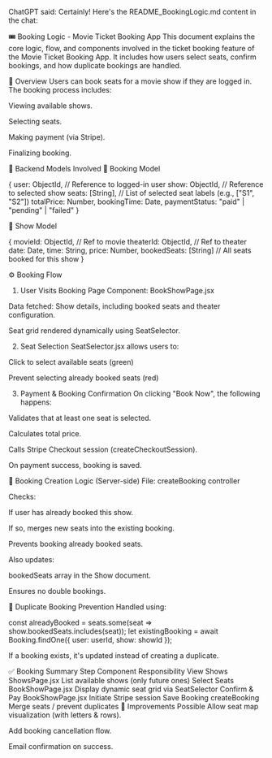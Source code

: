 ChatGPT said:
Certainly! Here's the README_BookingLogic.md content in the chat:

🎟️ Booking Logic - Movie Ticket Booking App
This document explains the core logic, flow, and components involved in the ticket booking feature of the Movie Ticket Booking App. It includes how users select seats, confirm bookings, and how duplicate bookings are handled.

📌 Overview
Users can book seats for a movie show if they are logged in. The booking process includes:

Viewing available shows.

Selecting seats.

Making payment (via Stripe).

Finalizing booking.

📁 Backend Models Involved
📄 Booking Model

{
  user: ObjectId, // Reference to logged-in user
  show: ObjectId, // Reference to selected show
  seats: [String], // List of selected seat labels (e.g., ["S1", "S2"])
  totalPrice: Number,
  bookingTime: Date,
  paymentStatus: "paid" | "pending" | "failed"
}

📄 Show Model

{
  movieId: ObjectId, // Ref to movie
  theaterId: ObjectId, // Ref to theater
  date: Date,
  time: String,
  price: Number,
  bookedSeats: [String] // All seats booked for this show
}


⚙️ Booking Flow
1. User Visits Booking Page
Component: BookShowPage.jsx

Data fetched: Show details, including booked seats and theater configuration.

Seat grid rendered dynamically using SeatSelector.

2. Seat Selection
SeatSelector.jsx allows users to:

Click to select available seats (green)

Prevent selecting already booked seats (red)

3. Payment & Booking Confirmation
On clicking "Book Now", the following happens:

Validates that at least one seat is selected.

Calculates total price.

Calls Stripe Checkout session (createCheckoutSession).

On payment success, booking is saved.

🧠 Booking Creation Logic (Server-side)
File: createBooking controller

Checks:

If user has already booked this show.

If so, merges new seats into the existing booking.

Prevents booking already booked seats.

Also updates:

bookedSeats array in the Show document.

Ensures no double bookings.

🛑 Duplicate Booking Prevention
Handled using:

const alreadyBooked = seats.some(seat => show.bookedSeats.includes(seat));
let existingBooking = await Booking.findOne({ user: userId, show: showId });


If a booking exists, it's updated instead of creating a duplicate.

✅ Booking Summary
Step	Component	Responsibility
View Shows	ShowsPage.jsx	List available shows (only future ones)
Select Seats	BookShowPage.jsx	Display dynamic seat grid via SeatSelector
Confirm & Pay	BookShowPage.jsx	Initiate Stripe session
Save Booking	createBooking	Merge seats / prevent duplicates
🔄 Improvements Possible
Allow seat map visualization (with letters & rows).

Add booking cancellation flow.

Email confirmation on success.